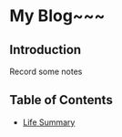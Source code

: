 # My Blog~~~
## Introduction
Record some notes
## Table of Contents
* [Life Summary](https://github.com/Garbage-boop/Blog/projects/1 "Some life notes. Do nothing with study...")
